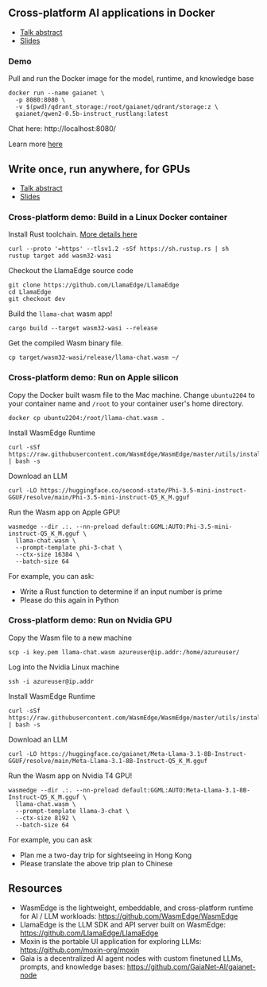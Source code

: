 ## Cross-platform AI applications in Docker

* [Talk abstract](https://sched.co/1eYaP)
* [Slides]()

### Demo

Pull and run the Docker image for the model, runtime, and knowledge base

```
docker run --name gaianet \
  -p 8080:8080 \
  -v $(pwd)/qdrant_storage:/root/gaianet/qdrant/storage:z \
  gaianet/qwen2-0.5b-instruct_rustlang:latest
```

Chat here: http://localhost:8080/

Learn more [here](https://github.com/GaiaNet-AI/gaianet-node/tree/main/docker)

## Write once, run anywhere, for GPUs

* [Talk abstract]()
* [Slides]()

### Cross-platform demo: Build in a Linux Docker container

Install Rust toolchain. [More details here](https://wasmedge.org/docs/develop/rust/setup)

```
curl --proto '=https' --tlsv1.2 -sSf https://sh.rustup.rs | sh
rustup target add wasm32-wasi
```

Checkout the LlamaEdge source code

```
git clone https://github.com/LlamaEdge/LlamaEdge
cd LlamaEdge
git checkout dev
```

Build the `llama-chat` wasm app!

```
cargo build --target wasm32-wasi --release
```

Get the compiled Wasm binary file.

```
cp target/wasm32-wasi/release/llama-chat.wasm ~/
```

### Cross-platform demo: Run on Apple silicon

Copy the Docker built wasm file to the Mac machine. Change `ubuntu2204` to your container name and `/root` to your container user's home directory.

```
docker cp ubuntu2204:/root/llama-chat.wasm .
```

Install WasmEdge Runtime

```
curl -sSf https://raw.githubusercontent.com/WasmEdge/WasmEdge/master/utils/install_v2.sh | bash -s
```

Download an LLM

```
curl -LO https://huggingface.co/second-state/Phi-3.5-mini-instruct-GGUF/resolve/main/Phi-3.5-mini-instruct-Q5_K_M.gguf
```

Run the Wasm app on Apple GPU!

```
wasmedge --dir .:. --nn-preload default:GGML:AUTO:Phi-3.5-mini-instruct-Q5_K_M.gguf \
  llama-chat.wasm \
  --prompt-template phi-3-chat \
  --ctx-size 16384 \
  --batch-size 64
```

For example, you can ask:

* Write a Rust function to determine if an input number is prime
* Please do this again in Python

### Cross-platform demo: Run on Nvidia GPU

Copy the Wasm file to a new machine

```
scp -i key.pem llama-chat.wasm azureuser@ip.addr:/home/azureuser/
```

Log into the Nvidia Linux machine

```
ssh -i azureuser@ip.addr
```

Install WasmEdge Runtime

```
curl -sSf https://raw.githubusercontent.com/WasmEdge/WasmEdge/master/utils/install_v2.sh | bash -s
```

Download an LLM

```
curl -LO https://huggingface.co/gaianet/Meta-Llama-3.1-8B-Instruct-GGUF/resolve/main/Meta-Llama-3.1-8B-Instruct-Q5_K_M.gguf
```

Run the Wasm app on Nvidia T4 GPU!

```
wasmedge --dir .:. --nn-preload default:GGML:AUTO:Meta-Llama-3.1-8B-Instruct-Q5_K_M.gguf \
  llama-chat.wasm \
  --prompt-template llama-3-chat \
  --ctx-size 8192 \
  --batch-size 64
```

For example, you can ask

* Plan me a two-day trip for sightseeing in Hong Kong
* Please translate the above trip plan to Chinese

## Resources

* WasmEdge is the lightweight, embeddable, and cross-platform runtime for AI / LLM workloads: https://github.com/WasmEdge/WasmEdge
* LlamaEdge is the LLM SDK and API server built on WasmEdge: https://github.com/LlamaEdge/LlamaEdge
* Moxin is the portable UI application for exploring LLMs: https://github.com/moxin-org/moxin
* Gaia is a decentralized AI agent nodes with custom finetuned LLMs, prompts, and knowledge bases: https://github.com/GaiaNet-AI/gaianet-node


